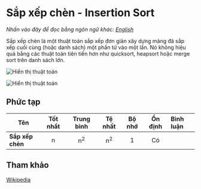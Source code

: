 # Sắp xếp chèn - Insertion Sort

_Nhấn vào đây để đọc bằng ngôn ngữ khác:_
[_English_](README.en-EN.md)

Sắp xếp chèn là một thuật toán sắp xếp đơn giản xây dựng mảng đã sắp xếp cuối cùng (hoặc danh sách) một phần tử vào một lần. Nó không hiệu quả bằng các thuật toán tiên tiến hơn như quicksort, heapsort hoặc merge sort trên danh sách lớn.

![Hiển thị thuật toán](https://upload.wikimedia.org/wikipedia/commons/4/42/Insertion_sort.gif)

![Hiển thị thuật toán](https://upload.wikimedia.org/wikipedia/commons/0/0f/Insertion-sort-example-300px.gif)

## Phức tạp

| Tên              | Tốt nhất |  Trung bình   |    Tệ nhất    | Bộ nhớ | Ổn định | Bình luận |
| ---------------- | :------: | :-----------: | :-----------: | :----: | :-----: | :-------- |
| **Sắp xếp chèn** |    n     | n<sup>2</sup> | n<sup>2</sup> |   1    |   Có    |           |

## Tham khảo

[Wikipedia](https://en.wikipedia.org/wiki/Insertion_sort)
